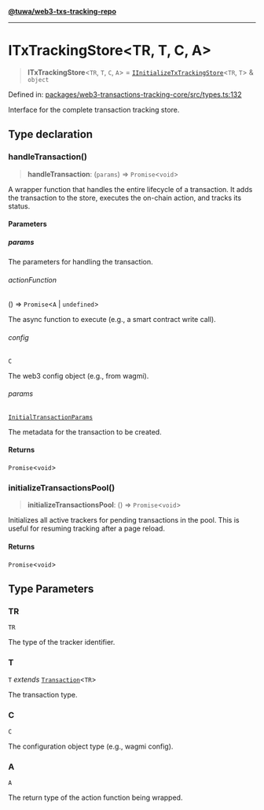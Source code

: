 [**@tuwa/web3-txs-tracking-repo**](../../../README.md)

***

# ITxTrackingStore\<TR, T, C, A\>

> **ITxTrackingStore**\<`TR`, `T`, `C`, `A`\> = [`IInitializeTxTrackingStore`](IInitializeTxTrackingStore.md)\<`TR`, `T`\> & `object`

Defined in: [packages/web3-transactions-tracking-core/src/types.ts:132](https://github.com/TuwaIO/web3-transactions-tracking/blob/a10c83309de467fc9c122360072c3c2a067cd4a4/packages/web3-transactions-tracking-core/src/types.ts#L132)

Interface for the complete transaction tracking store.

## Type declaration

### handleTransaction()

> **handleTransaction**: (`params`) => `Promise`\<`void`\>

A wrapper function that handles the entire lifecycle of a transaction.
It adds the transaction to the store, executes the on-chain action, and tracks its status.

#### Parameters

##### params

The parameters for handling the transaction.

###### actionFunction

() => `Promise`\<`A` \| `undefined`\>

The async function to execute (e.g., a smart contract write call).

###### config

`C`

The web3 config object (e.g., from wagmi).

###### params

[`InitialTransactionParams`](InitialTransactionParams.md)

The metadata for the transaction to be created.

#### Returns

`Promise`\<`void`\>

### initializeTransactionsPool()

> **initializeTransactionsPool**: () => `Promise`\<`void`\>

Initializes all active trackers for pending transactions in the pool.
This is useful for resuming tracking after a page reload.

#### Returns

`Promise`\<`void`\>

## Type Parameters

### TR

`TR`

The type of the tracker identifier.

### T

`T` *extends* [`Transaction`](Transaction.md)\<`TR`\>

The transaction type.

### C

`C`

The configuration object type (e.g., wagmi config).

### A

`A`

The return type of the action function being wrapped.
